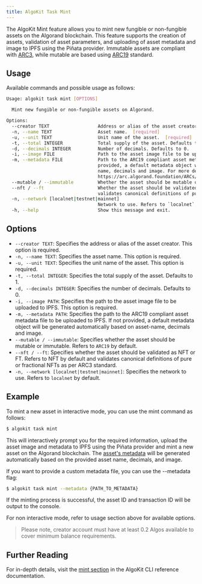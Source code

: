 ```yaml
---
title: AlgoKit Task Mint
---
```

The AlgoKit Mint feature allows you to mint new fungible or non-fungible assets on the Algorand blockchain. This feature supports the creation of assets, validation of asset parameters, and uploading of asset metadata and image to IPFS using the Piñata provider. Immutable assets are compliant with [ARC3](https://arc.algorand.foundation/ARCs/arc-0003), while mutable are based using [ARC19](https://arc.algorand.foundation/ARCs/arc-0019) standard.

## Usage

Available commands and possible usage as follows:

```bash
Usage: algokit task mint [OPTIONS]

  Mint new fungible or non-fungible assets on Algorand.

Options:
  --creator TEXT                  Address or alias of the asset creator.  [required]
  -n, --name TEXT                 Asset name.  [required]
  -u, --unit TEXT                 Unit name of the asset.  [required]
  -t, --total INTEGER             Total supply of the asset. Defaults to 1.
  -d, --decimals INTEGER          Number of decimals. Defaults to 0.
  -i, --image FILE                Path to the asset image file to be uploaded to IPFS.  [required]
  -m, --metadata FILE             Path to the ARC19 compliant asset metadata file to be uploaded to IPFS. If not
                                  provided, a default metadata object will be generated automatically based on asset-
                                  name, decimals and image. For more details refer to
                                  https://arc.algorand.foundation/ARCs/arc-0003#json-metadata-file-schema.
  --mutable / --immutable         Whether the asset should be mutable or immutable. Refers to `ARC19` by default.
  --nft / --ft                    Whether the asset should be validated as NFT or FT. Refers to NFT by default and
                                  validates canonical definitions of pure or fractional NFTs as per ARC3 standard.
  -n, --network [localnet|testnet|mainnet]
                                  Network to use. Refers to `localnet` by default.
  -h, --help                      Show this message and exit.
```

## Options

- `--creator TEXT`: Specifies the address or alias of the asset creator. This option is required.
- `-n, --name TEXT`: Specifies the asset name. This option is required.
- `-u, --unit TEXT`: Specifies the unit name of the asset. This option is required.
- `-t, --total INTEGER`: Specifies the total supply of the asset. Defaults to 1.
- `-d, --decimals INTEGER`: Specifies the number of decimals. Defaults to 0.
- `-i, --image PATH`: Specifies the path to the asset image file to be uploaded to IPFS. This option is required.
- `-m, --metadata PATH`: Specifies the path to the ARC19 compliant asset metadata file to be uploaded to IPFS. If not provided, a default metadata object will be generated automatically based on asset-name, decimals and image.
- `--mutable / --immutable`: Specifies whether the asset should be mutable or immutable. Refers to `ARC19` by default.
- `--nft / --ft`: Specifies whether the asset should be validated as NFT or FT. Refers to NFT by default and validates canonical definitions of pure or fractional NFTs as per ARC3 standard.
- `-n, --network [localnet|testnet|mainnet]`: Specifies the network to use. Refers to `localnet` by default.

## Example

To mint a new asset in interactive mode, you can use the mint command as follows:

```bash
$ algokit task mint
```

This will interactively prompt you for the required information, upload the asset image and metadata to IPFS using the Piñata provider and mint a new asset on the Algorand blockchain. The [asset's metadata](https://arc.algorand.foundation/ARCs/arc-0003#json-metadata-file-schema) will be generated automatically based on the provided asset name, decimals, and image.

If you want to provide a custom metadata file, you can use the --metadata flag:

```bash
$ algokit task mint --metadata {PATH_TO_METADATA}
```

If the minting process is successful, the asset ID and transaction ID will be output to the console.

For non interactive mode, refer to usage section above for available options.

> Please note, creator account must have at least 0.2 Algos available to cover minimum balance requirements.

## Further Reading

For in-depth details, visit the [mint section](../../cli/#mint) in the AlgoKit CLI reference documentation.
